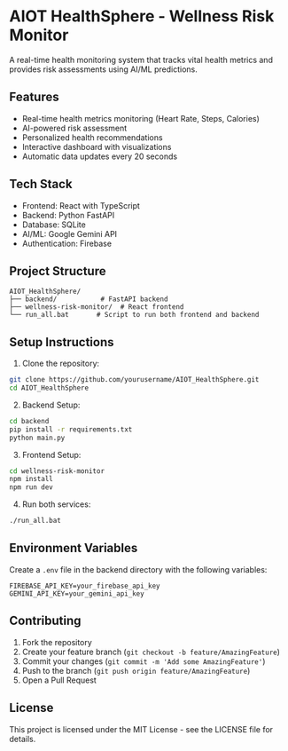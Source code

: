 # AIOT HealthSphere - Wellness Risk Monitor

A real-time health monitoring system that tracks vital health metrics and provides risk assessments using AI/ML predictions.

## Features

- Real-time health metrics monitoring (Heart Rate, Steps, Calories)
- AI-powered risk assessment
- Personalized health recommendations
- Interactive dashboard with visualizations
- Automatic data updates every 20 seconds

## Tech Stack

- Frontend: React with TypeScript
- Backend: Python FastAPI
- Database: SQLite
- AI/ML: Google Gemini API
- Authentication: Firebase

## Project Structure

```
AIOT_HealthSphere/
├── backend/           # FastAPI backend
├── wellness-risk-monitor/  # React frontend
└── run_all.bat       # Script to run both frontend and backend
```

## Setup Instructions

1. Clone the repository:
```bash
git clone https://github.com/yourusername/AIOT_HealthSphere.git
cd AIOT_HealthSphere
```

2. Backend Setup:
```bash
cd backend
pip install -r requirements.txt
python main.py
```

3. Frontend Setup:
```bash
cd wellness-risk-monitor
npm install
npm run dev
```

4. Run both services:
```bash
./run_all.bat
```

## Environment Variables

Create a `.env` file in the backend directory with the following variables:
```
FIREBASE_API_KEY=your_firebase_api_key
GEMINI_API_KEY=your_gemini_api_key
```

## Contributing

1. Fork the repository
2. Create your feature branch (`git checkout -b feature/AmazingFeature`)
3. Commit your changes (`git commit -m 'Add some AmazingFeature'`)
4. Push to the branch (`git push origin feature/AmazingFeature`)
5. Open a Pull Request

## License

This project is licensed under the MIT License - see the LICENSE file for details. 
